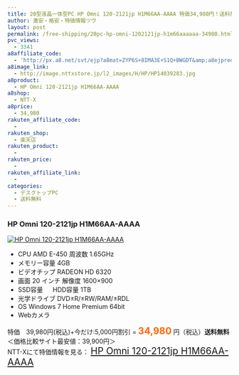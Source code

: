 ```yaml
---
title: 20型液晶一体型PC HP Omni 120-2121jp H1M66AA-AAAA 特価34,980円！送料無料！
author: 激安・格安・特価情報ツウ
layout: post
permalink: /free-shipping/20pc-hp-omni-1202121jp-h1m66aaaaaa-34980.html
pvc_views:
  - 3341
a8affiliate_code:
  - 'http://px.a8.net/svt/ejp?a8mat=ZYP6S+8IMA3E+S1Q+BWGDT&amp;a8ejpredirect=http://nttxstore.jp/_II_HP14039283'
a8image_link:
  - http://image.nttxstore.jp/l2_images/H/HP/HP14039283.jpg
a8product:
  - HP Omni 120-2121jp H1M66AA-AAAA
a8shop:
  - NTT-X
a8price:
  - 34,980
rakuten_affiliate_code:
  - 
rakuten_shop:
  - 楽天店
rakuten_product:
  - 
rakuten_price:
  - 
rakuten_affiliate_link:
  - 
categories:
  - デスクトップPC
  - 送料無料
---
```

### HP Omni 120-2121jp H1M66AA-AAAA

<div class="img-bg2 img_L">
  <a title="HP Omni 120-2121jp H1M66AA-AAAA" href="http://px.a8.net/svt/ejp?a8mat=ZYP6S+8IMA3E+S1Q+BWGDT&a8ejpredirect=http://nttxstore.jp/_II_HP14039283" target="_blank"><img src="http://i1.wp.com/image.nttxstore.jp/l2_images/H/HP/HP14039283.jpg?resize=120%2C120" border="0" alt="HP Omni 120-2121jp H1M66AA-AAAA" style="border: 0pt none;" data-recalc-dims="1" /></a>
</div>

<!--more-->

  * CPU AMD E-450 周波数 1.65GHz
  * メモリー容量 4GB
  * ビデオチップ RADEON HD 6320
  * 画面 20 インチ 解像度 1600&#215;900
  * SSD容量 　 HDD容量 1TB
  * 光学ドライブ DVD±R/±RW/RAM/±RDL
  * OS Windows 7 Home Premium 64bit
  * Webカメラ

特価　39,980円(税込)+今だけ:5,000円割引 = <span style="color: #ff6600; font-size: 150%;"><strong>34,980</strong></span> 円（税込）**送料無料**  
＜価格比較サイト最安値：39,900円＞  
NTT-Xにて特価情報を見る： <span style="font-size: 150%;"><a href="http://px.a8.net/svt/ejp?a8mat=ZYP6S+8IMA3E+S1Q+BWGDT&a8ejpredirect=http://nttxstore.jp/_II_HP14039283" target="_blank">HP Omni 120-2121jp H1M66AA-AAAA</a></span>
